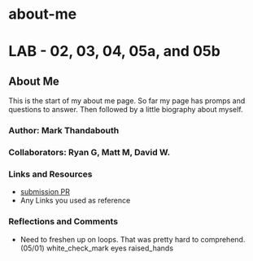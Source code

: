 # about-me

# LAB - 02, 03, 04, 05a, and 05b

## About Me
This is the start of my about me page. So far my page has promps and questions to answer. Then followed by a little biography about myself.

### Author: Mark Thandabouth

### Collaborators: Ryan G, Matt M, David W.

### Links and Resources
* [submission PR](http://xyz.com)
* Any Links you used as reference

### Reflections and Comments
* Need to freshen up on loops. That was pretty hard to comprehend. (05/01)
white_check_mark
eyes
raised_hands
